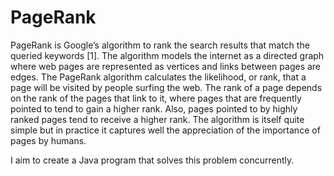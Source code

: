 # PageRank
PageRank is Google’s algorithm to rank the search results that match the queried keywords [1]. The algorithm
models the internet as a directed graph where web pages are represented as vertices and links between pages are
edges. The PageRank algorithm calculates the likelihood, or rank, that a page will be visited by people surfing
the web. The rank of a page depends on the rank of the pages that link to it, where pages that are frequently
pointed to tend to gain a higher rank. Also, pages pointed to by highly ranked pages tend to receive a higher rank.
The algorithm is itself quite simple but in practice it captures well the appreciation of the importance of pages by
humans.

I aim to create a Java program that solves this problem concurrently.
